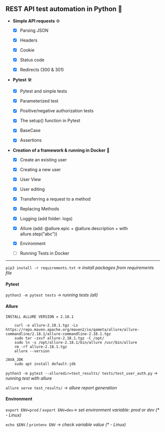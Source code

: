 ## REST API test automation in Python 🐍
[//]: # (Автоматизация тестирования REST API на Python )


- **Simple API requests** ⚙️
  - [x] Parsing JSON
  - [x] Headers
  - [x] Cookie
  - [x] Status code 
  - [x] Redirects (300 & 301)


- **Pytest** 🛠
  - [x] Pytest and simple tests
  - [x] Parameterized test
  - [x] Positive/negative authorization tests
  - [x] The setup() function in Pytest
  - [x] BaseCase
  - [x] Assertions


- **Creation of a framework & running in Docker** 🐳
  - [x] Create an existing user
  - [x] Creating a new user
  - [x] User View
  - [x] User editing
  - [x] Transferring a request to a method
  - [x] Replacing Methods
  - [x] Logging (add folder: logs) 
  - [x] Allure (add: @allure.epic + @allure.description + with allure.step("abc"))
  - [x] Environment
  - [ ] Running Tests in Docker


---
`pip3 install -r requirements.txt` -> _install packages from requirements file_

#### Pytest
`python3 -m pytest tests` -> _running tests (all)_

#### Allure
```
INSTALL ALLURE VERSION = 2.18.1

    curl -o allure-2.18.1.tgz -Ls https://repo.maven.apache.org/maven2/io/qameta/allure/allure-commandline/2.18.1/allure-commandline-2.18.1.tgz
    sudo tar -zxvf allure-2.18.1.tgz -C /opt/
    sudo ln -s /opt/allure-2.18.1/bin/allure /usr/bin/allure
    rm -rf allure-2.18.1.tgz
    allure --version
    
JAVA_JDK
    sudo apt install default-jdk

```

`python3 -m pytest --alluredir=test_results/ tests/test_user_auth.py` -> _running test with allure_

`allure serve test_results/` -> _allure report generation_

#### Environment
`export ENV=prod` / `export ENV=dev`-> _set environment variable: prod or dev (* - Linux)_

`echo $ENV` / `printenv ENV` -> _check variable value (* - Linux)_
